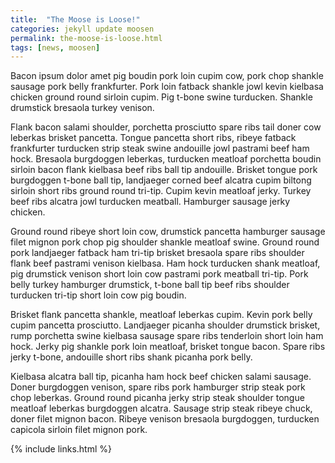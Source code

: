 ```yaml
---
title:  "The Moose is Loose!"
categories: jekyll update moosen
permalink: the-moose-is-loose.html
tags: [news, moosen]
---
```


Bacon ipsum dolor amet pig boudin pork loin cupim cow, pork chop
shankle sausage pork belly frankfurter. Pork loin fatback shankle jowl
kevin kielbasa chicken ground round sirloin cupim. Pig t-bone swine
turducken. Shankle drumstick bresaola turkey venison.

Flank bacon salami shoulder, porchetta prosciutto spare ribs tail
doner cow leberkas brisket pancetta. Tongue pancetta short ribs,
ribeye fatback frankfurter turducken strip steak swine andouille jowl
pastrami beef ham hock. Bresaola burgdoggen leberkas, turducken
meatloaf porchetta boudin sirloin bacon flank kielbasa beef ribs ball
tip andouille. Brisket tongue pork burgdoggen t-bone ball tip,
landjaeger corned beef alcatra cupim biltong sirloin short ribs ground
round tri-tip. Cupim kevin meatloaf jerky. Turkey beef ribs alcatra
jowl turducken meatball. Hamburger sausage jerky chicken.

Ground round ribeye short loin cow, drumstick pancetta hamburger
sausage filet mignon pork chop pig shoulder shankle meatloaf
swine. Ground round pork landjaeger fatback ham tri-tip brisket
bresaola spare ribs shoulder flank beef pastrami venison kielbasa. Ham
hock turducken shank meatloaf, pig drumstick venison short loin cow
pastrami pork meatball tri-tip. Pork belly turkey hamburger drumstick,
t-bone ball tip beef ribs shoulder turducken tri-tip short loin cow
pig boudin.

Brisket flank pancetta shankle, meatloaf leberkas cupim. Kevin pork
belly cupim pancetta prosciutto. Landjaeger picanha shoulder drumstick
brisket, rump porchetta swine kielbasa sausage spare ribs tenderloin
short loin ham hock. Jerky pig shankle pork loin meatloaf, brisket
tongue bacon. Spare ribs jerky t-bone, andouille short ribs shank
picanha pork belly.

Kielbasa alcatra ball tip, picanha ham hock beef chicken salami
sausage. Doner burgdoggen venison, spare ribs pork hamburger strip
steak pork chop leberkas. Ground round picanha jerky strip steak
shoulder tongue meatloaf leberkas burgdoggen alcatra. Sausage strip
steak ribeye chuck, doner filet mignon bacon. Ribeye venison bresaola
burgdoggen, turducken capicola sirloin filet mignon pork.

{% include links.html %}
